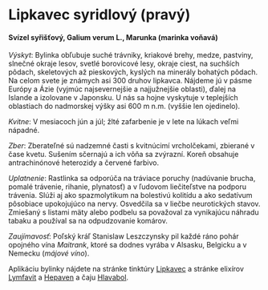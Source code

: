 Lipkavec syridlový (pravý)
==========================

#### Svízel syřišťový, Galium verum L., Marunka (marinka voňavá)

*Výskyt*: Bylinka obľubuje suché trávniky, kriakové brehy, medze, pastviny,
slnečné okraje lesov, svetlé borovicové lesy, okraje ciest, na suchších pôdach,
skeletových až pieskových, kyslých na minerály bohatých pôdach. Na celom svete
je známych asi 300 druhov lipkavca. Nájdeme jú v pásme Európy a Ázie (vyjmúc
najsevernejšie a najjužnejšie oblasti), ďalej na Islande a izolovane v Japonsku.
U nás sa hojne vyskytuje v teplejších oblastiach do nadmorskej výšky asi 600 m
n.m. (vyššie len ojedinelo).

*Kvitne*: V mesiacoch jún a júl; žlté zafarbenie je v lete na lúkach veľmi
nápadné.

*Zber*: Zberateľné sú nadzemné časti s kvitnúcimí vrcholčekami, zbierané v čase
kvetu. Sušením sčernajú a ich vôňa sa zvýrazní. Koreň obsahuje antrachinónové
heterozidy a červené farbivo.

*Uplatnenie*: Rastlinka sa odporúča na tráviace poruchy (nadúvanie brucha,
pomalé trávenie, rihanie, plynatosť) a v ľudovom liečiteľstve na podporu
trávenia. Slúži aj ako spazmolytikum na bolestivú kolitídu a ako sedatívum
pôsobiace upokojujúco na nervy. Osvedčila sa v liečbe neurotických stavov.
Zmiešaný s listami mäty alebo podbelu sa považoval za vynikajúcu náhradu tabaku
a používal sa na odpudzovanie komárov.

*Zaujímavosť*: Poľský kráľ Stanislaw Leszczynsky pil každé ráno pohár opojného
vína *Maitrank*, ktoré sa dodnes vyrába v Alsasku, Belgicku a v Nemecku (*májové
víno*).

Aplikáciu bylinky nájdete na stránke tinktúry
[Lipkavec](/tinktury/lipkavec) a stránke elixírov
[Lymfavit](/elixiry/lymfavit) a [Hepaven](/elixiry/hepaven) a čaju
[Hlavabol](http://staticfile.net/product/hlavabol).

